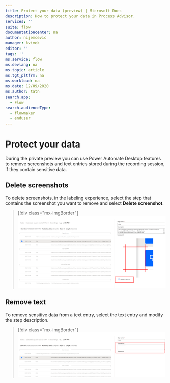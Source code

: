 ```yaml
---
title: Protect your data (preview) | Microsoft Docs
description: How to protect your data in Process Advisor.
services: ''
suite: flow
documentationcenter: na
author: nijemcevic 
manager: kvivek
editor: ''
tags: ''
ms.service: flow
ms.devlang: na
ms.topic: article
ms.tgt_pltfrm: na
ms.workload: na
ms.date: 12/09/2020
ms.author: tatn
search.app: 
  - Flow
search.audienceType: 
  - flowmaker
  - enduser
---
```


# Protect your data

During the private preview you can use Power Automate Desktop features to remove screenshots and text entries stored during the recording session, if they contain sensitive data.

## Delete screenshots

To delete screenshots, in the labeling experience, select the step that contains the screenshot you want to remove and select **Delete screenshot**.

> [!div class="mx-imgBorder"]
> ![Delete screenshot](media/process-advisor-protect/delete-screenshot.png "Select 'delete screenshot'")

## Remove text

To remove sensitive data from a text entry, select the text entry and modify the step description.

> [!div class="mx-imgBorder"]
> ![Remove text](media/process-advisor-protect/remove-text.png "Modify the description")
